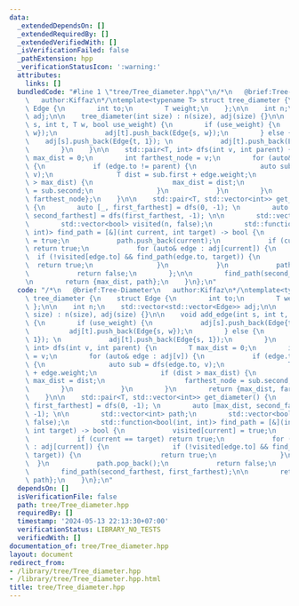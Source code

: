 ```yaml
---
data:
  _extendedDependsOn: []
  _extendedRequiredBy: []
  _extendedVerifiedWith: []
  _isVerificationFailed: false
  _pathExtension: hpp
  _verificationStatusIcon: ':warning:'
  attributes:
    links: []
  bundledCode: "#line 1 \"tree/Tree_diameter.hpp\"\n/*\n   @brief:Tree-Diameter\n\
    \   author:Kiffaz\n*/\ntemplate<typename T> struct tree_diameter {\n    struct\
    \ Edge {\n        int to;\n        T weight;\n    };\n\n    int n;\n    std::vector<std::vector<Edge>>\
    \ adj;\n\n    tree_diameter(int size) : n(size), adj(size) {}\n\n    void add_edge(int\
    \ s, int t, T w, bool use_weight) {\n        if (use_weight) {\n            adj[s].push_back(Edge{t,\
    \ w});\n            adj[t].push_back(Edge{s, w});\n        } else {\n        \
    \    adj[s].push_back(Edge{t, 1}); \n            adj[t].push_back(Edge{s, 1});\n\
    \        }\n    }\n\n    std::pair<T, int> dfs(int v, int parent) {\n        T\
    \ max_dist = 0;\n        int farthest_node = v;\n        for (auto& edge : adj[v])\
    \ {\n            if (edge.to != parent) {\n                auto sub = dfs(edge.to,\
    \ v);\n                T dist = sub.first + edge.weight;\n                if (dist\
    \ > max_dist) {\n                    max_dist = dist;\n                    farthest_node\
    \ = sub.second;\n                }\n            }\n        }\n        return {max_dist,\
    \ farthest_node};\n    }\n\n    std::pair<T, std::vector<int>> get_diameter()\
    \ {\n        auto [_, first_farthest] = dfs(0, -1); \n        auto [max_dist,\
    \ second_farthest] = dfs(first_farthest, -1); \n\n        std::vector<int> path;\n\
    \        std::vector<bool> visited(n, false);\n        std::function<bool(int,\
    \ int)> find_path = [&](int current, int target) -> bool {\n            visited[current]\
    \ = true;\n            path.push_back(current);\n            if (current == target)\
    \ return true;\n            for (auto& edge : adj[current]) {\n              \
    \  if (!visited[edge.to] && find_path(edge.to, target)) {\n                  \
    \  return true;\n                }\n            }\n            path.pop_back();\n\
    \            return false;\n        };\n\n        find_path(second_farthest, first_farthest);\n\
    \n        return {max_dist, path};\n    }\n};\n"
  code: "/*\n   @brief:Tree-Diameter\n   author:Kiffaz\n*/\ntemplate<typename T> struct\
    \ tree_diameter {\n    struct Edge {\n        int to;\n        T weight;\n   \
    \ };\n\n    int n;\n    std::vector<std::vector<Edge>> adj;\n\n    tree_diameter(int\
    \ size) : n(size), adj(size) {}\n\n    void add_edge(int s, int t, T w, bool use_weight)\
    \ {\n        if (use_weight) {\n            adj[s].push_back(Edge{t, w});\n  \
    \          adj[t].push_back(Edge{s, w});\n        } else {\n            adj[s].push_back(Edge{t,\
    \ 1}); \n            adj[t].push_back(Edge{s, 1});\n        }\n    }\n\n    std::pair<T,\
    \ int> dfs(int v, int parent) {\n        T max_dist = 0;\n        int farthest_node\
    \ = v;\n        for (auto& edge : adj[v]) {\n            if (edge.to != parent)\
    \ {\n                auto sub = dfs(edge.to, v);\n                T dist = sub.first\
    \ + edge.weight;\n                if (dist > max_dist) {\n                   \
    \ max_dist = dist;\n                    farthest_node = sub.second;\n        \
    \        }\n            }\n        }\n        return {max_dist, farthest_node};\n\
    \    }\n\n    std::pair<T, std::vector<int>> get_diameter() {\n        auto [_,\
    \ first_farthest] = dfs(0, -1); \n        auto [max_dist, second_farthest] = dfs(first_farthest,\
    \ -1); \n\n        std::vector<int> path;\n        std::vector<bool> visited(n,\
    \ false);\n        std::function<bool(int, int)> find_path = [&](int current,\
    \ int target) -> bool {\n            visited[current] = true;\n            path.push_back(current);\n\
    \            if (current == target) return true;\n            for (auto& edge\
    \ : adj[current]) {\n                if (!visited[edge.to] && find_path(edge.to,\
    \ target)) {\n                    return true;\n                }\n          \
    \  }\n            path.pop_back();\n            return false;\n        };\n\n\
    \        find_path(second_farthest, first_farthest);\n\n        return {max_dist,\
    \ path};\n    }\n};\n"
  dependsOn: []
  isVerificationFile: false
  path: tree/Tree_diameter.hpp
  requiredBy: []
  timestamp: '2024-05-13 22:13:30+07:00'
  verificationStatus: LIBRARY_NO_TESTS
  verifiedWith: []
documentation_of: tree/Tree_diameter.hpp
layout: document
redirect_from:
- /library/tree/Tree_diameter.hpp
- /library/tree/Tree_diameter.hpp.html
title: tree/Tree_diameter.hpp
---
```

